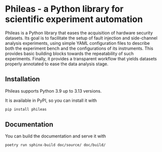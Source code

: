 # Phileas - a Python library for scientific experiment automation

Phileas is a Python library that eases the acquisition of hardware security
datasets. Its goal is to facilitate the setup of fault injection and
side-channel analysis experiments, using simple YAML configuration files to
describe both the experiment bench and the configurations of its instruments.
This provides basic building blocks towards the repeatability of such
experiments. Finally, it provides a transparent workflow that yields datasets
properly annotated to ease the data analysis stage.

## Installation

Phileas supports Python 3.9 up to 3.13 versions.

It is available in PyPI, so you can install it with

```sh
pip install phileas
```

## Documentation

You can build the documentation and serve it with

```sh
poetry run sphinx-build doc/source/ doc/build/
```
